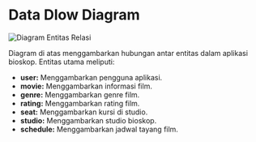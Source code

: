# Data Dlow Diagram

![Diagram Entitas Relasi](https://github.com/fadlifathurrahman/mytix-cinema/main/erd.png)

Diagram di atas menggambarkan hubungan antar entitas dalam aplikasi bioskop. Entitas utama meliputi:

* **user:** Menggambarkan pengguna aplikasi.
* **movie:** Menggambarkan informasi film.
* **genre:** Menggambarkan genre film.
* **rating:** Menggambarkan rating film.
* **seat:** Menggambarkan kursi di studio.
* **studio:** Menggambarkan studio bioskop.
* **schedule:** Menggambarkan jadwal tayang film.

